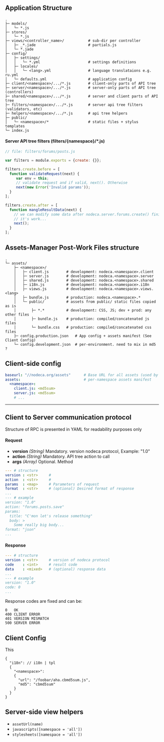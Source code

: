 ## Application Structure

```
.
├─ models/
│   └─ *.js
├─ stores/
│   └─ *.js
├─ views/<controller_name>/           # sub-dir per controller
│   ├─ _*.jade                        # partials.js
│   └─ *.jade
├─ config/
│   ├─ settings/
│   │   └─ *.yml                      # settings definitions
│   ├─ locales/
│   │   └─ <lang>.yml                 # language translataions e.g. ru.yml
│   └─ defaults.yml                   # application config
├─ client/<namespace>/.../*.js        # client-only parts of API tree
├─ server/<namespace>/.../*.js        # server-only parts of API tree (controllers)
├─ shared/<namespace>/.../*.js        # server and client parts of API tree
├─ filters/<namespace>/.../*.js       # server api tree filters (validators, etc)
├─ helpers/<namespace>/.../*.js       # api tree helpers
├─ public/
│   └─ <namespace>/*                  # static files + stylus templates
└─ index.js
```

#### Server API tree filters (filters/{namespace}/\*.js)

``` javascript
// file: filters/forums/posts.js

var filters = module.exports = {create: {}};

filters.create.before = [
  function validateRequest(next) {
     var env = this;
     // validate request and if valid, next(). Otherwise
     next(new Error('Invalid params'));
  }
];

filters.create.after = [
  function mangleResultData(next) {
    // we can modify some data after nodeca.server.forums.create() finished
    // it's work...
    next();
  }
];
```

## Assets-Manager Post-Work Files structure

```
.
└─ assets/
    ├─ <namespace>/
    │   ├─ client.js        # development: nodeca.<namespace>.client
    │   ├─ server.js        # development: nodeca.<namespace>.server
    │   ├─ shared.js        # development: nodeca.<namespace>.shared
    │   ├─ i18n.js          # development: nodeca.<namespace>.i18n
    │   ├─ views.js         # development: nodeca.<namespace>.views.<lang>
    │   ├─ bundle.js        # production: nodeca.<namespace>.*
    │   └─ public/          # assets from public/ static files copied as is
    │       ├─ *.*          # development: CSS, JS; dev + prod: any other files
    │       ├─ bundle.js    # production: compiled/concatenated js files
    │       └─ bundle.css   # production: compiled/concatenated css files
    ├─ config.production.json   # App config + assets manifest (See Client Config)
    └─ config.development.json  # per-environment. need to mix in md5 ?
```

## Client-side config


``` yaml
baseurl: "//nodeca.org/assets"      # Base URL for all assets (used by helpers)
assets:                             # per-namespace assets manifest
  <namespace>:
    client.js: <md5sum>
    server.js: <md5sum>
    # ...
```

--------------------------------------------------------------------------------


## Client to Server communication protocol

Structure of RPC is presented in YAML for readability purposes only

#### Request

- **version**   _(String)_ Mandatory. version nodeca protocol, Example: "1.0"
- **action**    _(String)_ Mandatory. API tree action to call
- **args**      _(Array)_ Optional. Method 
``` yaml
--- # structure
version : <str>     # 
action  : <str>     # 
params  : <map>     # Parameters of request
format  : <str>     # (optional) Desired format of response
...
--- # example
version: "1.0"
action: "forums.posts.save"
params:
  title: "C'mon let's release something"
  body: >
    Some really big body...
format: "json"
...
```

#### Response

``` yaml
--- # structure
version : <str>     # version of nodeca protocol
code    : <int>     # result code
data    : <mixed>   # (optional) response data
...
--- # example
version: "1.0"
code: 0
...
```

Response codes are fixed and can be:

    0   OK
    400 CLIENT ERROR
    401 VERSION MISMATCH
    500 SERVER ERROR


## Client Config

This
```
{
  "i18n": // i18n | tpl
  {
    "<namespace>":
    {
      "url": "/foobar/aha.cbmd5sum.js",
      "md5": "cbmd5sum"
    }
  }
}
```

## Server-side view helpers

- `assetUrl(name)`
- `javascripts([namespace = 'all'])`
- `stylesheets([namespace = 'all'])`
